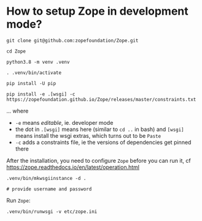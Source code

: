 # How to setup Zope in development mode?

```
git clone git@github.com:zopefoundation/Zope.git

cd Zope

python3.8 -m venv .venv

. .venv/bin/activate

pip install -U pip

pip install -e .[wsgi] -c https://zopefoundation.github.io/Zope/releases/master/constraints.txt
```

... where
- `-e` means *editable*, ie. developer mode
- the dot in `.[wsgi]` means here (similar to `cd ..` in bash) and `[wsgi]` means install the wsgi extras, which turns out to be `Paste`
- `-c` adds a constraints file, ie the versions of dependencies get pinned there

After the installation, you need to configure `Zope` before you can run it, cf https://zope.readthedocs.io/en/latest/operation.html

```
.venv/bin/mkwsgiinstance -d .

# provide username and password
```

Run `Zope`:

```
.venv/bin/runwsgi -v etc/zope.ini
```
